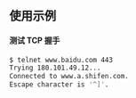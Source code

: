 
## 使用示例

#### 测试 TCP 握手

```bash
$ telnet www.baidu.com 443
Trying 180.101.49.12...
Connected to www.a.shifen.com.
Escape character is '^]'.
```